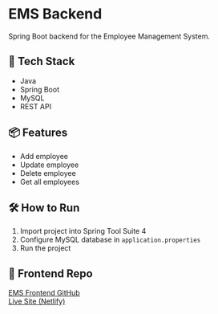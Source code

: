 # EMS Backend

Spring Boot backend for the Employee Management System.

## 🔧 Tech Stack
- Java
- Spring Boot
- MySQL
- REST API

## 📦 Features
- Add employee
- Update employee
- Delete employee
- Get all employees

## 🛠 How to Run
1. Import project into Spring Tool Suite 4
2. Configure MySQL database in `application.properties`
3. Run the project

## 🔗 Frontend Repo
[EMS Frontend GitHub](https://github.com/Dinesh-M-15/ems-project)  
[Live Site (Netlify)](https://gleeful-semolina-875754.netlify.app)
